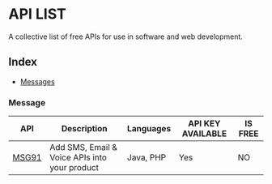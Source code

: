 # API LIST

A collective list of free APIs for use in software and web development.

## Index

* [Messages](#message)

### Message
API | Description | Languages | API KEY AVAILABLE | IS FREE
|---|---|---|---|---|
| [MSG91](/messaging/msg91/) | Add SMS, Email & Voice APIs into your product | Java, PHP | Yes | NO |
